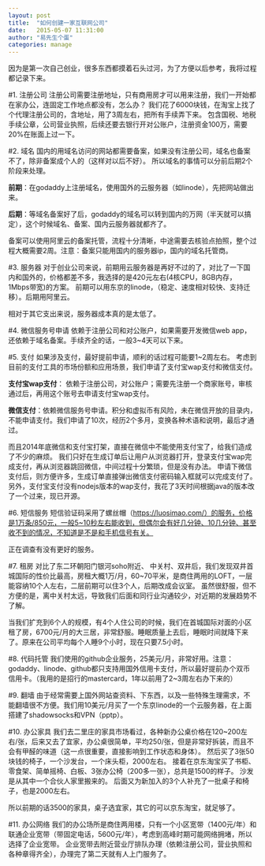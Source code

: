 ```yaml
---
layout: post
title:  "如何创建一家互联网公司"
date:   2015-05-07 11:31:00
author: "易先生个蛋"
categories: manage
---
```


因为是第一次自己创业，很多东西都摸着石头过河，为了方便以后参考，我将过程都记录下来。

#1. 注册公司
注册公司需要注册地址，只有商用房才可以用来注册，我们一开始都在家办公，连固定工作地点都没有，怎么办？
我们花了6000块钱，在淘宝上找了个代理注册公司的，含地址，用了3周左右，把所有手续弄下来。
包含国税、地税手续公章，公司营业执照，后续还要去银行开对公账户，注册资金100万，需要20%在账面上过一下。

#2. 域名
国内的用域名访问的网站都需要备案，如果没有注册公司，域名也备案不了，除非备案成个人的（这样对以后不好）。
所以域名的事情可以分前后期2个阶段来处理。

__前期__：在godaddy上注册域名，使用国外的云服务器（如linode），先把网站做出来。

__后期__：等域名备案好了后，godaddy的域名可以转到国内的万网（半天就可以搞定），这个时候域名、备案、国内云服务器就都齐了。

备案可以使用阿里云的备案托管，流程十分清晰，中途需要去核验点拍照，整个过程大概需要2周。注意：备案只能用国内的服务器ip，国内的域名托管商。

#3. 服务器
对于创业公司来说，前期用云服务器是再好不过的了，对比了一下国内和国外的，价格都差不多，我选择的是420元左右(4核CPU，8GB内存，1Mbps带宽)的方案。
前期可以用东京的linode，（稳定、速度相对较快、支持迁移）。后期用阿里云。

相对于其它支出来说，服务器成本真的是太低了。

#4. 微信服务号申请
依赖于注册公司和对公账户，如果需要开发微信web app，还依赖于域名备案。手续齐全的话，一般3~4天可以下来。

#5. 支付
如果涉及支付，最好提前申请，顺利的话过程可能要1~2周左右。
考虑到目前的支付工具的市场份额和应用场景，我们申请了支付宝wap支付和微信支付。

__支付宝wap支付__： 依赖于注册公司，对公账户；需要先注册一个商家账号，审核通过后，再用这个账号去申请支付宝wap支付。

__微信支付__：依赖微信服务号申请。积分和虚拟币有风险，未在微信开放的目录内，不能申请支付。我们申请了10次，经历2个多月，变换各种术语和说明，最后才通过。

而且2014年底微信和支付宝打架，直接在微信中不能使用支付宝了，给我们造成了不少的麻烦。
我们只好在生成订单后让用户从浏览器打开，登录支付宝wap完成支付，再从浏览器跳回微信，中间过程十分繁琐，但是没有办法。
申请下微信支付后，则方便许多，生成订单直接弹出微信支付密码输入框就可以完成支付了。
另外，支付宝支付没有nodejs版本的wap支付，我花了3天时间根据java的版本改了一个过来，现已开源。

#6. 短信服务
短信验证码采用了螺丝帽（https://luosimao.com/）的服务，价格是1万条/850元，一般5~10秒左右能收到，但偶尔会有好几分钟、10几分钟、甚至收不到的情况，不知道是不是和手机信号有关。

正在调查有没有更好的服务。

#7. 租房
对比了东二环朝阳门银河soho附近、 中关村、双井后，我们发现双井首城国际的性价比最高，房租大概1万/月，60~70平米，是商住两用的LOFT，一层能容纳10个人左右，二层前期可以住3个人，后期改成会议室。
虽然很舒服，但不方便的是，离中关村太远，导致我们后面和同行业沟通较少，对近期的发展趋势不了解。

当我们扩充到6个人的规模，有4个人住公司的时候，我们在首城国际对面的小区租了房，6700元/月的大三居，非常舒服。睡眠质量上去后，睡眠时间就降下来了。原来在公司平均每个人睡9个小时，现在只要7.5小时。

#8. 代码托管
我们使用的github企业服务，25美元/月，非常好用。注意：godaddy、linode、github都只支持用国外信用卡支付，所以最好提前办个双币信用卡。（我用的是招行的mastercard，1年以前用了2~3周左右办下来的）

#9. 翻墙
由于经常需要上国外网站查资料、下东西，以及一些特殊生理需求，不能翻墙很不方便。我们用10美元/月买了一个东京linode的一个云服务器，在上面搭建了shadowsocks和VPN（pptp）。

#10. 办公家具
我们去二里庄的家具市场看过，各种新办公桌价格在120~200左右/张，后来又去了宜家，办公桌很简单，平均250/张，但是非常好拆装，而且不会有甲醛的味道（这一点很重要，直接影响到工作状态和身体）。
然后买了3张50块钱的椅子，一个沙发台，一个床头柜，2000左右。
接着在京东淘宝买了书柜、零食架、简单摇椅、白板、3张办公椅（200多一张），总共是1500的样子。
沙发是从其中一个合伙人家里搬来的。
后面又为新加入的3个人补充了一批桌子和椅子，也是2000左右。

所以前期的话3500的家具，桌子选宜家，其它的可以京东淘宝，就足够了。

#11. 办公网络
我们的办公场所是商住两用楼，只有一个小区宽带（1400元/年）和联通企业宽带（带固定电话，5600元/年），考虑到高峰时期可能网络拥堵，所以选择了企业宽带。
企业宽带去附近营业厅排队办理（依赖注册公司，营业执照和各种章得齐全），办理完了第二天就有人上门服务了。